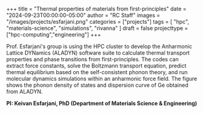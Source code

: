 +++
title = "Thermal properties of materials from first-principles"
date = "2024-09-23T00:00:00-05:00"
author = "RC Staff"
images = "/images/projects/esfarjani.png"
categories = ["projects"]
tags = [
  "hpc",
  "materials-science",
  "simulations",
  "rivanna"
]
draft = false
projecttype = ["hpc-computing","engineering"]
+++

Prof. Esfarjani's group is using the HPC cluster to develop the Anharmonic Lattice DYNamics (ALADYN) software suite to calculate thermal transport properties and phase transitions from first-principles. The codes can extract force constants, solve the Boltzmann transport equation, predict thermal equilibrium based on the self-consistent phonon theory, and run molecular dynamics simulations within an anharmonic force field. The figure shows the phonon density of states and dispersion curve of Ge obtained from ALADYN.

**PI: Keivan Esfarjani, PhD (Department of Materials Science & Engineering)**
